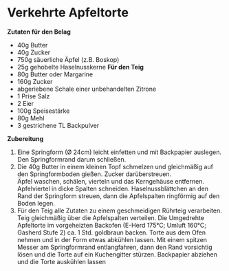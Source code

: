 Verkehrte Apfeltorte
====================
__Zutaten für den Belag__
* 40g Butter
* 40g Zucker
* 750g säuerliche Äpfel (z.B. Boskop)
* 25g gehobelte Haselnusskerne
__Für den Teig__
* 80g Butter oder Margarine
* 160g Zucker
* abgeriebene Schale einer unbehandelten Zitrone
* 1 Prise Salz
* 2 Eier
* 100g Speisestärke
* 80g Mehl
* 3 gestrichene TL Backpulver

__Zubereitung__
1. Eine Springform (Ø 24cm) leicht einfetten und mit Backpapier auslegen. Den Springformrand darum schließen.   
2. Die 40g Butter in einem kleinen Topf schmelzen und gleichmäßig auf den Springformboden gießen. Zucker darüberstreuen.   
Äpfel waschen, schälen, vierteln und das Kerngehäuse entfernen. Apfelviertel in dicke Spalten schneiden.
Haselnussblättchen an den Rand der Springform streuen, dann die Apfelspalten ringförmig auf den Boden legen.
3. Für den Teig alle Zutaten zu einem geschmeidigen Rührteig verarbeiten. Teig gleichmäßig über die Apfelspalten verteilen.
Die Umgedrehte Apfeltorte im vorgeheizten Backofen (E-Herd 175°C; Umluft 160°C; Gasherd Stufe 2) ca. 1 Std. goldbraun backen.
Torte aus dem Ofen nehmen und in der Form etwas abkühlen lassen. Mit einem spitzen Messer am Springformrand entlangfahren, dann den Rand vorsichtig lösen und die Torte auf ein Kuchengitter stürzen.
Backpapier abziehen und die Torte auskühlen lassen